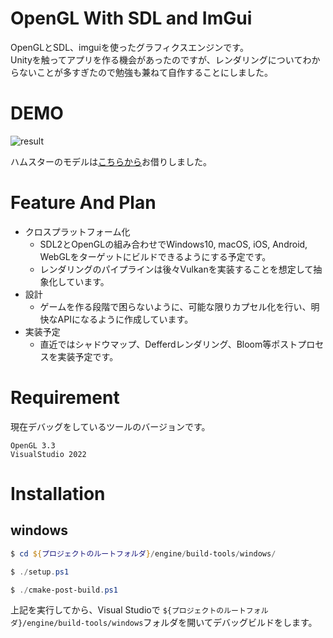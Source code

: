 # OpenGL With SDL and ImGui

OpenGLとSDL、imguiを使ったグラフィクスエンジンです。  
Unityを触ってアプリを作る機会があったのですが、レンダリングについてわからないことが多すぎたので勉強も兼ねて自作することにしました。

# DEMO

![result](https://github.com/machumun/opengl-with-sdl-and-imgui/blob/main/readme2.gif)

ハムスターのモデルは[こちらから](https://sketchfab.com/3d-models/hamtaro-7d195612e7814905aa1bfefd13b80be1)お借りしました。

# Feature And Plan

* クロスプラットフォーム化
  * SDL2とOpenGLの組み合わせでWindows10, macOS, iOS, Android, WebGLをターゲットにビルドできるようにする予定です。
  * レンダリングのパイプラインは後々Vulkanを実装することを想定して抽象化しています。  
* 設計
  * ゲームを作る段階で困らないように、可能な限りカプセル化を行い、明快なAPIになるように作成しています。 
* 実装予定
  * 直近ではシャドウマップ、Defferdレンダリング、Bloom等ポストプロセスを実装予定です。

# Requirement

現在デバッグをしているツールのバージョンです。

``OpenGL 3.3``  
``VisualStudio 2022``

# Installation

## windows
```powershell
$ cd ${プロジェクトのルートフォルダ}/engine/build-tools/windows/

$ ./setup.ps1

$ ./cmake-post-build.ps1
```

上記を実行してから、Visual Studioで  ``${プロジェクトのルートフォルダ}/engine/build-tools/windows``フォルダを開いてデバッグビルドをします。
